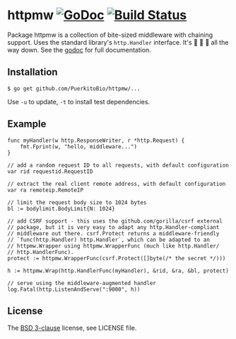 # httpmw [![GoDoc](https://godoc.org/github.com/PuerkitoBio/httpmw?status.png)][godoc] [![Build Status](https://semaphoreci.com/api/v1/mna/httpmw/branches/master/badge.svg)](https://semaphoreci.com/mna/httpmw)

Package httpmw is a collection of bite-sized middleware with chaining support. Uses the standard library's `http.Handler` interface. It's 🐢  🐢  🐢  all the way down. See the [godoc][] for full documentation.

## Installation

```
$ go get github.com/PuerkitoBio/httpmw/...
```

Use `-u` to update, `-t` to install test dependencies.

## Example

```
func myHandler(w http.ResponseWriter, r *http.Request) {
    fmt.Fprint(w, "hello, middleware...")
}

// add a random request ID to all requests, with default configuration
var rid requestid.RequestID

// extract the real client remote address, with default configuration
var ra remoteip.RemoteIP

// limit the request body size to 1024 bytes
bl := bodylimit.BodyLimit{N: 1024}

// add CSRF support - this uses the github.com/gorilla/csrf external
// package, but it is very easy to adapt any http.Handler-compliant
// middleware out there. csrf.Protect returns a middleware-friendly
// `func(http.Handler) http.Handler`, which can be adapted to an
// httpmw.Wrapper using httpmw.WrapperFunc (much like http.Handler/
// http.HandlerFunc).
protect := httpmw.WrapperFunc(csrf.Protect([]byte(/* the secret */)))

h := httpmw.Wrap(http.HandlerFunc(myHandler), &rid, &ra, &bl, protect)

// serve using the middleware-augmented handler
log.Fatal(http.ListenAndServe(":9000", h))
```

## License

The [BSD 3-clause][bsd] license, see LICENSE file.

[bsd]: http://opensource.org/licenses/BSD-3-Clause
[godoc]: http://godoc.org/github.com/PuerkitoBio/httpmw

